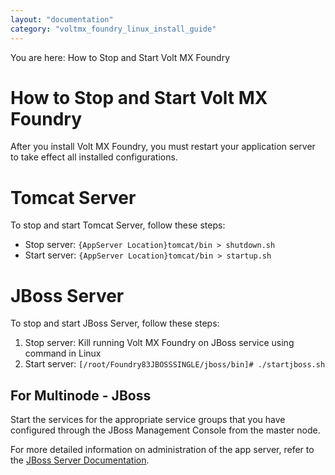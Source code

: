 ```yaml
---
layout: "documentation"
category: "voltmx_foundry_linux_install_guide"
---
```

                          

You are here: How to Stop and Start Volt MX Foundry

How to Stop and Start Volt MX Foundry
====================================

After you install Volt MX Foundry, you must restart your application server to take effect all installed configurations.

Tomcat Server
=============

To stop and start Tomcat Server, follow these steps:

*   Stop server: `{AppServer Location}tomcat/bin > shutdown.sh`
*   Start server: `{AppServer Location}tomcat/bin > startup.sh`

JBoss Server
============

To stop and start JBoss Server, follow these steps:

1.  Stop server: Kill running Volt MX Foundry on JBoss service using command in Linux
2.  Start server: `[/root/Foundry83JBOSSSINGLE/jboss/bin]# ./startjboss.sh`

For Multinode - JBoss
---------------------

Start the services for the appropriate service groups that you have configured through the JBoss Management Console from the master node.

For more detailed information on administration of the app server, refer to the [JBoss Server Documentation](https://docs.jboss.org/author/display/AS7/Getting+Started+Guide#GettingStartedGuide-StartingJBossApplicationServer7).
